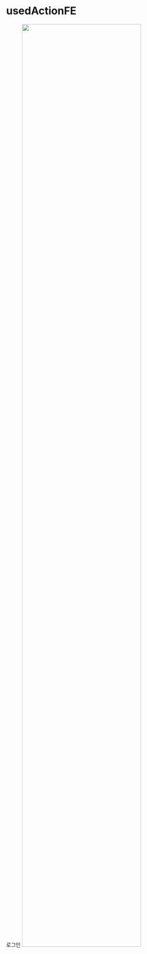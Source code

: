 ﻿# usedActionFE
 로그인
<img width="80%" src="![로그인_AdobeExpress](https://github.com/BKKang1/usedAuctionFE/assets/94438413/e63d61d9-2414-42a5-ac61-4f051d707649)"/>
